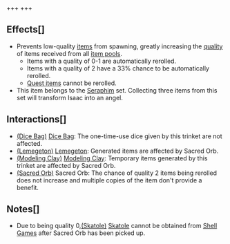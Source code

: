 +++
+++

Effects[]
---------


* Prevents low-quality [items](/wiki/Items "Items") from spawning, greatly increasing the [quality](/wiki/Item_quality "Item quality") of items received from all [item pools](/wiki/Item_pools "Item pools").
	+ Items with a quality of 0-1 are automatically rerolled.
	+ Items with a quality of 2 have a 33% chance to be automatically rerolled.
	+ [Quest items](/wiki/Item_Tags_quest "Item Tags quest") cannot be rerolled.
* This item belongs to the [Seraphim](/wiki/Seraphim_(Transformation) "Seraphim (Transformation)") set. Collecting three items from this set will transform Isaac into an angel.


Interactions[]
--------------


* [(Dice Bag)](/wiki/Dice_Bag "Dice Bag") [Dice Bag](/wiki/Dice_Bag "Dice Bag"): The one-time-use dice given by this trinket are not affected.
* [(Lemegeton)](/wiki/Lemegeton "Lemegeton") [Lemegeton](/wiki/Lemegeton "Lemegeton"): Generated items are affected by Sacred Orb.
* [(Modeling Clay)](/wiki/Modeling_Clay "Modeling Clay") [Modeling Clay](/wiki/Modeling_Clay "Modeling Clay"): Temporary items generated by this trinket are affected by Sacred Orb.
* [(Sacred Orb)](/wiki/Sacred_Orb "Sacred Orb") Sacred Orb: The chance of quality 2 items being rerolled does not increase and multiple copies of the item don't provide a benefit.


Notes[]
-------


* Due to being quality 0,[(Skatole)](/wiki/Skatole "Skatole") [Skatole](/wiki/Skatole "Skatole") cannot be obtained from [Shell Games](/wiki/Beggar "Beggar") after Sacred Orb has been picked up.



